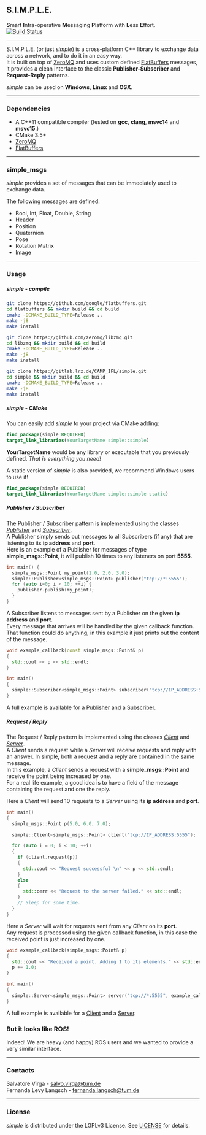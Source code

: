 ## S.I.M.P.L.E.
**S**mart **I**ntra-operative **M**essaging **P**latform with **L**ess **E**ffort.         
[![Build Status](https://gitlab.lrz.de/CAMP_IFL/simple/badges/master/build.svg)](https://gitlab.lrz.de/CAMP_IFL/simple/commits/master)
___

S.I.M.P.L.E. (or just *simple*) is a cross-platform C++ library to exchange data across a network, and to do it in an easy way.          
It is built on top of [ZeroMQ](https://github.com/zeromq/libzmq) and uses custom defined [FlatBuffers](https://github.com/google/flatbuffers) messages, it provides a clean interface to the classic **Publisher-Subscriber** and **Request-Reply** patterns.         

*simple* can be used on **Windows**, **Linux** and **OSX**. 
___
### Dependencies

- A C++11 compatible compiler (tested on **gcc**, **clang**, **msvc14** and **msvc15**.)
- CMake 3.5+
- [ZeroMQ](https://github.com/zeromq/libzmq)
- [FlatBuffers](https://github.com/google/flatbuffers)

___

### simple_msgs
*simple* provides a set of messages that can be immediately used to exchange data.        

The following messages are defined:
- Bool, Int, Float, Double, String
- Header
- Position
- Quaternion
- Pose
- Rotation Matrix
- Image

___

### Usage

##### simple - compile

```bash
git clone https://github.com/google/flatbuffers.git
cd flatbuffers && mkdir build && cd build
cmake -DCMAKE_BUILD_TYPE=Release ..
make -j8
make install
```

```bash
git clone https://github.com/zeromq/libzmq.git
cd libzmq && mkdir build && cd build
cmake -DCMAKE_BUILD_TYPE=Release ..
make -j8
make install
```

```bash
git clone https://gitlab.lrz.de/CAMP_IFL/simple.git
cd simple && mkdir build && cd build
cmake -DCMAKE_BUILD_TYPE=Release ..
make -j8
make install
```

##### simple - CMake

You can easily add *simple* to your project via CMake adding:    

```cmake
find_package(simple REQUIRED)      
target_link_libraries(YourTargetName simple::simple)
```

**YourTargetName** would be any library or executable that you previously defined. *That is everything you need!*

A static version of *simple* is also provided, we recommend Windows users to use it!

```cmake
find_package(simple REQUIRED)         
target_link_libraries(YourTargetName simple::simple-static)      
```

##### Publisher / Subscriber

The Publisher / Subscriber pattern is implemented using the classes [*Publisher*](include/simple/publisher.hpp) and [*Subscriber*](include/simple/subscriber.hpp).         
A Publisher simply sends out messages to all Subscribers (if any) that are listening to its **ip address** and **port**.         
Here is an example of a Publisher for messages of type **simple_msgs::Point**, it will publish 10 times to any listeners on port **5555**.        

```cpp
int main() {
  simple_msgs::Point my_point(1.0, 2.0, 3.0);
  simple::Publisher<simple_msgs::Point> publisher("tcp://*:5555");   
  for (auto i=0; i < 10; ++i) {
    publisher.publish(my_point);
  }
}
```

A Subscriber listens to messages sent by a Publisher on the given **ip address** and **port**.        
Every message that arrives will be handled by the given callback function. That function could do anything, in this example it just prints out the content of the message.    

```cpp
void example_callback(const simple_msgs::Point& p)
{
  std::cout << p << std::endl;
}

int main()
{
  simple::Subscriber<simple_msgs::Point> subscriber("tcp://IP_ADDRESS:5555", example_callback);
}
```

A full example is available for a [Publisher](examples/publisher.cpp) and a [Subscriber](examples/subscriber.cpp).

##### Request / Reply

The Request / Reply pattern is implemented using the classes [*Client*](include/simple/client.hpp) and [*Server*](include/simple/server.hpp).          
A *Client* sends a request while a *Server* will receive requests and reply with an answer. In simple, both a request and a reply are contained in the same message.      
In this example, a *Client* sends a request with a **simple_msgs::Point** and receive the point being increased by one.       
For a real life example, a good idea is to have a field of the message containing the request and one the reply.      


Here a *Client* will send 10 requests to a *Server* using its **ip address** and **port**.      
```cpp
int main()
{
  simple_msgs::Point p(5.0, 6.0, 7.0);

  simple::Client<simple_msgs::Point> client("tcp://IP_ADDRESS:5555");

  for (auto i = 0; i < 10; ++i)
  {
    if (client.request(p))
    {
      std::cout << "Request successful \n" << p << std::endl;
    }
    else
    {
      std::cerr << "Request to the server failed." << std::endl;
    }
    // Sleep for some time.
  }
}
```

Here a *Server* will wait for requests sent from any *Client* on its **port**.        
Any request is processed using the given callback function, in this case the received point is just increased by one.       

```cpp
void example_callback(simple_msgs::Point& p)
{
  std::cout << "Received a point. Adding 1 to its elements." << std::endl;
  p += 1.0;
}

int main()
{
  simple::Server<simple_msgs::Point> server("tcp://*:5555", example_callback);
}
```

A full example is available for a [Client](examples/client.cpp) and a [Server](examples/server.cpp).

### But it looks like ROS!

Indeed! We are heavy (and happy) ROS users and we wanted to provide a very similar interface.     
___

### Contacts
Salvatore Virga - salvo.virga@tum.de          
Fernanda Levy Langsch - fernanda.langsch@tum.de         
___
### License

*simple* is distributed under the LGPLv3 License. See [LICENSE](LICENSE) for details.